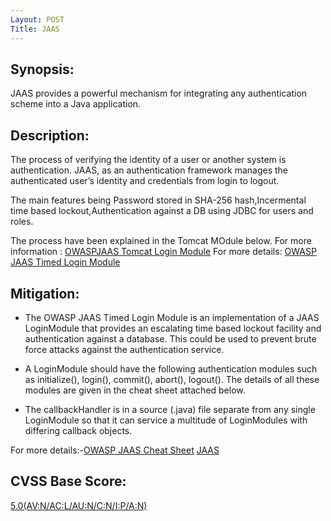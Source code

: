 ```yaml
---
Layout: POST
Title: JAAS
---
```

<!---
JAAS
-->
Synopsis:
-----------------
JAAS provides a powerful mechanism for integrating any authentication scheme into a Java application.


Description:
------------------
The process of verifying the identity of a user or another system is authentication. JAAS, as an authentication framework manages the authenticated user’s identity and credentials from login to logout.

The main features being Password stored in SHA-256 hash,Incermental time based lockout,Authentication against a DB using JDBC for users and roles. 

The process have been explained in the Tomcat MOdule below.
For more information : [OWASPJAAS Tomcat Login Module](https://www.owasp.org/index.php/JAAS_Tomcat_Login_Module)
For more details: [OWASP JAAS Timed Login Module](https://www.owasp.org/index.php/JAAS_Timed_Login_Module) 

Mitigation:
-----------------
- The OWASP JAAS Timed Login Module is an implementation of a JAAS LoginModule that provides an escalating time based lockout facility and authentication against a database. This could be used to prevent brute force attacks against the authentication service.

- A LoginModule should have the following authentication modules such as initialize(), login(), commit(), abort(), logout(). The details of all these modules are given in the cheat sheet attached below.

- The callbackHandler is in a source (.java) file separate from any single LoginModule so that it can service a multitude of LoginModules with differing callback objects.


For more details:-[OWASP JAAS Cheat Sheet](https://www.owasp.org/index.php/JAAS_Cheat_Sheet) 
[JAAS](http://jaasbook.com/)


CVSS Base Score:
----------------------------
[5.0(AV:N/AC:L/AU:N/C:N/I:P/A:N)](http://nvd.nist.gov/cvss.cfm?vector=%28AV:N/AC:L/AU:N/C:N/I:P/A:N%29&version=2.0)

